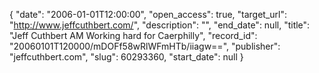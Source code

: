 {
  "date": "2006-01-01T12:00:00", 
  "open_access": true, 
  "target_url": "http://www.jeffcuthbert.com/", 
  "description": "", 
  "end_date": null, 
  "title": "Jeff Cuthbert AM Working hard for Caerphilly", 
  "record_id": "20060101T120000/mDOFf58wRlWFmHTb/iiagw==", 
  "publisher": "jeffcuthbert.com", 
  "slug": 60293360, 
  "start_date": null
}

